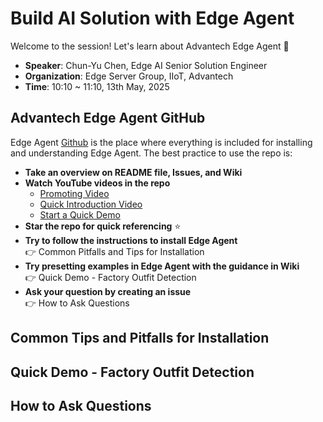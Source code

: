 # Build AI Solution with Edge Agent

Welcome to the session! Let's learn about Advantech Edge Agent 🚀

- **Speaker**: Chun-Yu Chen, Edge AI Senior Solution Engineer
- **Organization**: Edge Server Group, IIoT, Advantech
- **Time**: 10:10 ~ 11:10, 13th May, 2025 

## Advantech Edge Agent GitHub

Edge Agent [Github](https://github.com/advantech-EdgeAI/edge_agent) is the place where everything is included for installing and understanding Edge Agent. The best practice to use the repo is:

- **Take an overview on README file, Issues, and Wiki**
- **Watch YouTube videos in the repo**
  - [Promoting Video](https://www.youtube.com/watch?v=xsvGXlDslf0)
  - [Quick Introduction Video](https://www.youtube.com/watch?v=P6T5xecStjk)
  - [Start a Quick Demo](https://www.youtube.com/watch?v=XNr-aNQwoPc)
- **Star the repo for quick referencing** ⭐
- **Try to follow the instructions to install Edge Agent**  
  👉 Common Pitfalls and Tips for Installation
- **Try presetting examples in Edge Agent with the guidance in Wiki**  
  👉 Quick Demo - Factory Outfit Detection
- **Ask your question by creating an issue**  
  👉 How to Ask Questions

## Common Tips and Pitfalls for Installation

## Quick Demo - Factory Outfit Detection

## How to Ask Questions 
